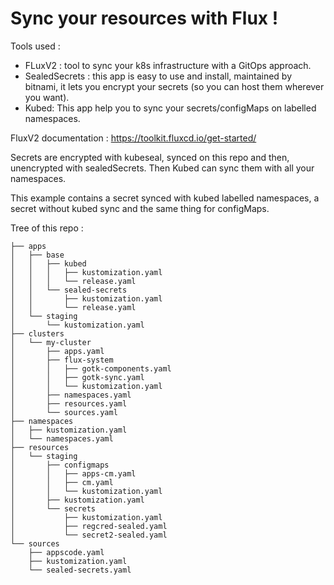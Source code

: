 # Sync your resources with Flux !

Tools used : 

- FLuxV2 : tool to sync your k8s infrastructure with a GitOps approach.
- SealedSecrets : this app is easy to use and install, maintained by bitnami, it lets you encrypt your secrets (so you can host them wherever you want). 
- Kubed: This app help you to sync your secrets/configMaps on labelled namespaces.


FluxV2 documentation : 
https://toolkit.fluxcd.io/get-started/


Secrets are encrypted with kubeseal, synced on this repo and then, unencrypted with sealedSecrets.
Then Kubed can sync them with all your namespaces.

This example contains a secret synced with kubed labelled namespaces, a secret without kubed sync and the same thing for configMaps.


Tree of this repo : 
```
├── apps
│   ├── base
│   │   ├── kubed
│   │   │   ├── kustomization.yaml
│   │   │   └── release.yaml
│   │   └── sealed-secrets
│   │       ├── kustomization.yaml
│   │       └── release.yaml
│   └── staging
│       └── kustomization.yaml
├── clusters
│   └── my-cluster
│       ├── apps.yaml
│       ├── flux-system
│       │   ├── gotk-components.yaml
│       │   ├── gotk-sync.yaml
│       │   └── kustomization.yaml
│       ├── namespaces.yaml
│       ├── resources.yaml
│       └── sources.yaml
├── namespaces
│   ├── kustomization.yaml
│   └── namespaces.yaml
├── resources
│   └── staging
│       ├── configmaps
│       │   ├── apps-cm.yaml
│       │   ├── cm.yaml
│       │   └── kustomization.yaml
│       ├── kustomization.yaml
│       └── secrets
│           ├── kustomization.yaml
│           ├── regcred-sealed.yaml
│           └── secret2-sealed.yaml
└── sources
    ├── appscode.yaml
    ├── kustomization.yaml
    └── sealed-secrets.yaml
```
